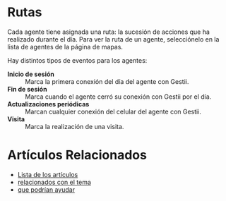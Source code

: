 # Rutas

Cada agente tiene asignada una ruta: la sucesión de acciones que ha realizado
durante el día. Para ver la ruta de un agente, selecciónelo en la lista de agentes
de la página de mapas.

Hay distintos tipos de eventos para los agentes:

<dl>
  <dt><strong>Inicio de sesión</strong></dt>
  <dd>Marca la primera conexión del día del agente con Gestii.</dd>
  <dt><strong>Fin de sesión</strong></dt>
  <dd>Marca cuando el agente cerró su conexión con Gestii por el día.</dd>
  <dt><strong>Actualizaciones periódicas</strong></dt>
  <dd>Marcan cualquier conexión del celular del agente con Gestii.</dd>
  <dt><strong>Visita</strong></dt>
  <dd>Marca la realización de una visita.</dd>
</dl>

# Artículos Relacionados

* [Lista de los artículos](/..)
* [relacionados con el tema](/../template)
* [que podrían ayudar](http://gestii.com)
